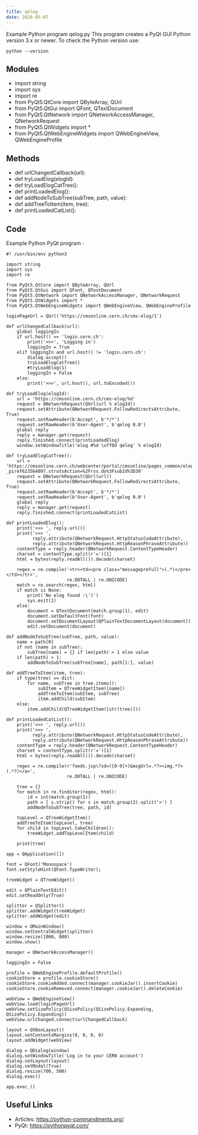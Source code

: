 ```yaml
---
title: qelog
date: 2020-05-07
---
```

Example Python program qelog.py
This program creates a PyQt GUI
Python version 3.x or newer.
To check the Python version use:

    python --version

## Modules

* import string
* import sys
* import re
* from PyQt5.QtCore import QByteArray, QUrl
* from PyQt5.QtGui import QFont, QTextDocument
* from PyQt5.QtNetwork import QNetworkAccessManager, QNetworkRequest
* from PyQt5.QtWidgets import *
* from PyQt5.QtWebEngineWidgets import QWebEngineView, QWebEngineProfile

## Methods

* def urlChangedCallback(url):
* def tryLoadElog(elogId):
* def tryLoadElogCatTree():
* def printLoadedElog():
* def addNodeToSubTree(subTree, path, value):
* def addTreeToItem(item, tree):
* def printLoadedCatList():

## Code

Example Python PyQt program :

    #! /usr/bin/env python3
    
    import string
    import sys
    import re
    
    from PyQt5.QtCore import QByteArray, QUrl
    from PyQt5.QtGui import QFont, QTextDocument
    from PyQt5.QtNetwork import QNetworkAccessManager, QNetworkRequest
    from PyQt5.QtWidgets import *
    from PyQt5.QtWebEngineWidgets import QWebEngineView, QWebEngineProfile
    
    loginPageUrl = QUrl('https://cmsonline.cern.ch/cms-elog/1')
    
    def urlChangedCallback(url):
        global loggingIn
        if url.host() == 'login.cern.ch':
            print('>>>', 'Logging in')
            loggingIn = True
        elif loggingIn and url.host() != 'login.cern.ch':
            dialog.accept()
            tryLoadElogCatTree()
            #tryLoadElog(1)
            loggingIn = False
        else:
            print('>>>', url.host(), url.toEncoded())
    
    def tryLoadElog(elogId):
        url = 'https://cmsonline.cern.ch/cms-elog/%d'
        request = QNetworkRequest(QUrl(url % elogId))
        request.setAttribute(QNetworkRequest.FollowRedirectsAttribute, True)
        request.setRawHeader(b'Accept', b'*/*')
        request.setRawHeader(b'User-Agent', b'qelog 0.0')
        global reply
        reply = manager.get(request)
        reply.finished.connect(printLoadedElog)
        window.setWindowTitle('elog #%d \uff0d qelog' % elogId)
    
    def tryLoadElogCatTree():
        url = 'https://cmsonline.cern.ch/webcenter/portal/cmsonline/pages_common/elog?_piref623564097.strutsAction=%2Frss.do%3FsubId%3D30'
        request = QNetworkRequest(QUrl(url))
        request.setAttribute(QNetworkRequest.FollowRedirectsAttribute, True)
        request.setRawHeader(b'Accept', b'*/*')
        request.setRawHeader(b'User-Agent', b'qelog 0.0')
        global reply
        reply = manager.get(request)
        reply.finished.connect(printLoadedCatList)
    
    def printLoadedElog():
        print('>>> ', reply.url())
        print('>>> ',
              reply.attribute(QNetworkRequest.HttpStatusCodeAttribute),
              reply.attribute(QNetworkRequest.HttpReasonPhraseAttribute))
        contentType = reply.header(QNetworkRequest.ContentTypeHeader)
        charset = contentType.split(r'=')[1]
        html = bytes(reply.readAll()).decode(charset)
    
        regex = re.compile('<tr><td><pre class="messageprefull">(.*)</pre></td></tr>',
                           re.DOTALL | re.UNICODE)
        match = re.search(regex, html)
        if match is None:
            print('No elog found :\'(')
            sys.exit(1)
        else:
            document = QTextDocument(match.group(1), edit)
            document.setDefaultFont(font)
            document.setDocumentLayout(QPlainTextDocumentLayout(document))
            edit.setDocument(document)
    
    def addNodeToSubTree(subTree, path, value):
        name = path[0]
        if not (name in subTree):
            subTree[name] = {} if len(path) > 1 else value
        if len(path) > 1:
            addNodeToSubTree(subTree[name], path[1:], value)
    
    def addTreeToItem(item, tree):
        if type(tree) == dict:
            for name, subTree in tree.items():
                subItem = QTreeWidgetItem([name])
                addTreeToItem(subItem, subTree)
                item.addChild(subItem)
        else:
            item.addChild(QTreeWidgetItem([str(tree)]))
    
    def printLoadedCatList():
        print('>>> ', reply.url())
        print('>>> ',
              reply.attribute(QNetworkRequest.HttpStatusCodeAttribute),
              reply.attribute(QNetworkRequest.HttpReasonPhraseAttribute))
        contentType = reply.header(QNetworkRequest.ContentTypeHeader)
        charset = contentType.split(r'=')[1]
        html = bytes(reply.readAll()).decode(charset)
    
        regex = re.compile(r'feeds.jsp\?sd=([0-9]+)&msgUrl=.*?><img.*?>(.*?)</a>',
                           re.DOTALL | re.UNICODE)
    
        tree = {}
        for match in re.finditer(regex, html):
            id = int(match.group(1))
            path = [ s.strip() for s in match.group(2).split('>') ]
            addNodeToSubTree(tree, path, id)
    
        topLevel = QTreeWidgetItem()
        addTreeToItem(topLevel, tree)
        for child in topLevel.takeChildren():
            treeWidget.addTopLevelItem(child)
    
        print(tree)
    
    app = QApplication([])
    
    font = QFont('Monospace')
    font.setStyleHint(QFont.TypeWriter);
    
    treeWidget = QTreeWidget()
    
    edit = QPlainTextEdit()
    edit.setReadOnly(True)
    
    splitter = QSplitter()
    splitter.addWidget(treeWidget)
    splitter.addWidget(edit)
    
    window = QMainWindow()
    window.setCentralWidget(splitter)
    window.resize(1000, 800)
    window.show()
    
    manager = QNetworkAccessManager()
    
    loggingIn = False
    
    profile = QWebEngineProfile.defaultProfile()
    cookieStore = profile.cookieStore()
    cookieStore.cookieAdded.connect(manager.cookieJar().insertCookie)
    cookieStore.cookieRemoved.connect(manager.cookieJar().deleteCookie)
    
    webView = QWebEngineView()
    webView.load(loginPageUrl)
    webView.setSizePolicy(QSizePolicy(QSizePolicy.Expanding, QSizePolicy.Expanding))
    webView.urlChanged.connect(urlChangedCallback)
    
    layout = QVBoxLayout()
    layout.setContentsMargins(0, 0, 0, 0)
    layout.addWidget(webView)
    
    dialog = QDialog(window)
    dialog.setWindowTitle('Log in to your CERN account')
    dialog.setLayout(layout)
    dialog.setModal(True)
    dialog.resize(700, 500)
    dialog.exec()
    
    app.exec_()
    

## Useful Links

- Articles: https://python-commandments.org/
- PyQt: https://pythonpyqt.com/
